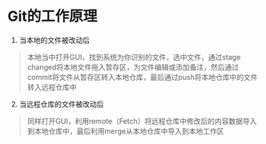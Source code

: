 # Git的工作原理
1. 当本地的文件被改动后
>本地当中打开GUI，找到系统为你识别的文件，选中文件，通过stage changed将本地文件拖入暂存区，为文件编辑或添加备注，然后通过commit将文件从暂存区转入本地仓库，最后通过push将本地仓库中的文件转入远程仓库中
2. 当远程仓库的文件被改动后
>同样打开GUI，利用remote（Fetch）将远程仓库中修改后的内容数据导入到本地仓库中，最后利用merge从本地仓库中导入到本地工作区
